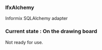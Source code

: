 ### IfxAlchemy
Informix SQLAlchemy adapter

### Current state : On the drawing board
Not ready for use.
